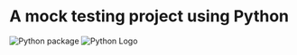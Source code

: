 # A mock testing project using Python

![Python package](https://github.com/TestowanieAutomatyczneUG/projekt2-maciejSzcz/workflows/Python%20package/badge.svg)
![Python Logo](https://www.python.org/static/community_logos/python-logo.png "Sample inline image")


